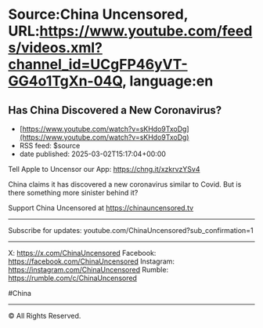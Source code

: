 # Source:China Uncensored, URL:https://www.youtube.com/feeds/videos.xml?channel_id=UCgFP46yVT-GG4o1TgXn-04Q, language:en

## Has China Discovered a New Coronavirus?
 - [https://www.youtube.com/watch?v=sKHdo9TxoDg](https://www.youtube.com/watch?v=sKHdo9TxoDg)
 - RSS feed: $source
 - date published: 2025-03-02T15:17:04+00:00

Tell Apple to Uncensor our App: https://chng.it/xzkrvzYSv4 

China claims it has discovered a new coronavirus similar to Covid. But is there something more sinister behind it?

Support China Uncensored at https://chinauncensored.tv 

______________________________
Subscribe for updates:
youtube.com/ChinaUncensored?sub_confirmation=1

______________________________
X: https://x.com/ChinaUncensored
Facebook: https://facebook.com/ChinaUncensored
Instagram: https://instagram.com/ChinaUncensored
Rumble: https://rumble.com/c/ChinaUncensored

#China
______________________________
© All Rights Reserved.

